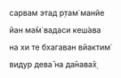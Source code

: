 сарвам этад р̣там̇ манйе

йан ма̄м̇ вадаси кеш́ава

на хи те бхагаван вйактим̇

видур дева̄ на да̄нава̄х̣